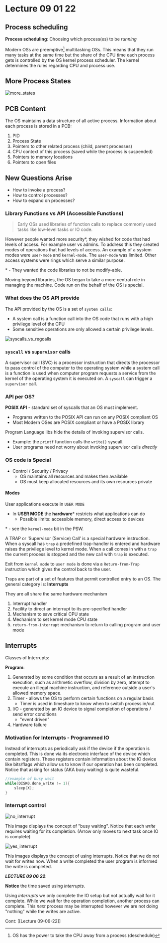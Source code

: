 # Lecture 09 01 22
## Process scheduling
**Process scheduling**: Choosing which process(es) to be *running*

Modern OSs are preemptive[^1] multitasking OSs. This means that they run many tasks at the same time but the share of the CPU time each process gets is controlled by the OS kernel process scheduler. The kernel determines the rules regarding CPU and process use.  


## More Process States
![more_states](/img/more_states.png)
## PCB Content
The OS maintains a data structure of all active process.
Information about each process is stored in a PCB:
1. PID
2. Process State
3. Pointers to other related process (child, parent processes)
4. CPU context of this process (saved while the process is suspended)
5. Pointers to memory locations
6. Pointers to open files

## New Questions Arise
+ How to invoke a process?
+ How to control processes?
+ How to expand on processes?

### Library Functions vs API (Accessible Functions)

> Early OSs used libraries of function calls to replace commonly used tasks like low-level tasks or IO code. 

However people wanted more security\*, they wished for code that had levels of access. For example user vs admins. To address this they created modes of operations that had levels of access. An example of a system  modes were `user-mode` and `kernel-mode`. The `user-mode` was limited. Other access systems were rings which serve a similar purpose. 

\* - They wanted the code libraries to not be modify-able. 

Moving beyond libraries, the OS began to take a more central role in managing the machine. Code run on the behalf of the OS is special. 

### What does the OS API provide
The API provided by the OS is a set of `system calls`:
+ A system call is a function call into the OS code that runs with a high privilege level of the CPU
+ Some sensitive operations are only allowed a certain privilege levels. 

![syscalls_vs_regcalls](/img/syscalls_vs_regcalls.png)

### `syscall` vs `supervisor` calls
A supervisor call (SVC) is a processor instruction that directs the processor to pass control of the computer to the operating system while a system call is a function is used when computer program requests a service from the kernel of the operating system it is executed on. A `syscall` can trigger a `supervisor` call.


### API per OS?
**POSIX API** - standard set of syscalls that an OS must implement. 
+ Programs written to the POSIX API can run on any POSIX compliant OS
+ Most Modern OSes are POSIX compliant or have a POSIX library

Program Language libs hide the details of invoking supervisor calls. 
+ Example: the `printf` function calls the `write()` syscall. 
+ User programs need not worry about invoking supervisor calls *directly*

### OS code is **Special**
+ Control / Security / Privacy
	+ OS maintains all resources and makes then available
	+ OS must keep allocated resources and its own resources private

#### Modes
User applications execute in `USER MODE`
+ In **USER MODE** the **hardware**\* restricts what applications can do
	+ Possible limits: accessible memory, direct access to devices

\* - see the `kernel-mode` bit in the PSW. 

A TRAP or ‘Supervisor (Service) Call’ is a special hardware instruction. When a syscall has `trap` a predefined trap-handler is entered and hardware raises the privilege level to kernel mode. When a call comes in with a `trap` the current process is stopped and the new call with `trap` is executed.

Exit from `kernel mode` to `user mode` is done via a `Return-from-Trap` instruction which gives the control back to the user. 

Traps are part of a set of features that permit controlled entry to an OS.
The general category is: **Interrupts**

They are all share the same hardware mechanism
1. Interrupt handler
2. Facility to direct an interrupt to its pre-specified handler
3. Mechanism to save critical CPU state
4. Mechanism to set kernel mode CPU state
5. `return-from-interrupt` mechanism to return to calling program and user mode

## Interrupts
Classes of Interrupts:

**Program**:
1. Generated by some condition that occurs as a result of an instruction execution, such as arithmetic overflow, division by zero, attempt to execute an illegal machine instruction, and reference outside a user's allowed memory space.
2. Timer - allows the OS to perform certain functions on a regular basis
	+ Timer is used in timeshare to know when to switch process in/out 
3. I/O - generated by an IO device to signal completion of operations / send error conditions
	+ "event driven"
4. Hardware failure

### Motivation for Interrupts - Programmed IO
Instead of interrupts as periodically ask if the device if the operation is completed. This is done via its electronic interface of the device which contain registers. These registers contain information about the IO device like bits/flags which allow us to know if our operation has been completed. Notice that asking for status (AKA busy waiting) is quite wasteful. 

```c
//example of busy wait
while(DISK0.done_write != 1){
	sleep(X);
}
```

### Interrupt control
![no_interrupt](/img/no_interrupt.png)

This image displays the concept of "busy waiting". Notice that each *write* requires waiting for its completion. (Arrow only moves to next task once IO is complete)

![yes_interrupt](/img/yes_interrupt.png)

This images displays the concept of using interrupts. Notice that we do not wait for writes now. When a write completed the user program is informed the write is completed. 

***LECTURE 09 06 22***:

**Notice** the time saved using *interrupts*. 

Using *interrupts* we only complete the IO setup but not actually wait for it complete. While we wait for the operation completion, another process can complete. This *next* process may be interrupted however we are not doing "nothing" while the writes are active. 

Cont: [[Lecture 09-06-22]]

[^1]: OS has the power to take the CPU away from a process (deschedule) 